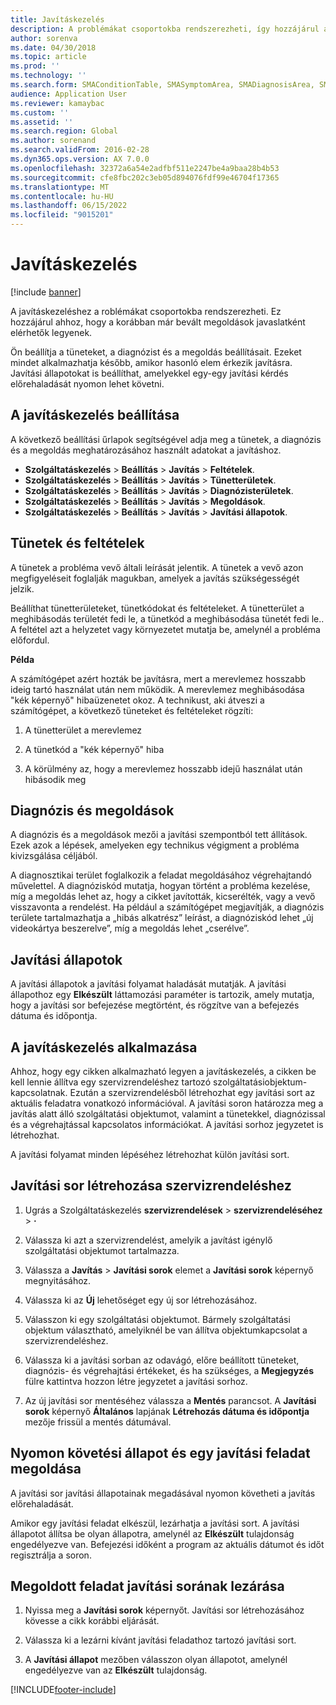 ```yaml
---
title: Javításkezelés
description: A problémákat csoportokba rendszerezheti, így hozzájárul ahhoz, hogy a korábban már bevált megoldások javaslatként elérhetők legyenek.
author: sorenva
ms.date: 04/30/2018
ms.topic: article
ms.prod: ''
ms.technology: ''
ms.search.form: SMAConditionTable, SMASymptomArea, SMADiagnosisArea, SMAResolutionTable, SMARepairStage
audience: Application User
ms.reviewer: kamaybac
ms.custom: ''
ms.assetid: ''
ms.search.region: Global
ms.author: sorenand
ms.search.validFrom: 2016-02-28
ms.dyn365.ops.version: AX 7.0.0
ms.openlocfilehash: 32372a6a54e2adfbf511e2247be4a9baa28b4b53
ms.sourcegitcommit: cfe8fbc202c3eb05d894076fdf99e46704f17365
ms.translationtype: MT
ms.contentlocale: hu-HU
ms.lasthandoff: 06/15/2022
ms.locfileid: "9015201"
---
```

# <a name="repair-management"></a>Javításkezelés       

[!include [banner](../includes/banner.md)]


A javításkezeléshez a roblémákat csoportokba rendszerezheti. Ez hozzájárul ahhoz, hogy a korábban már bevált megoldások javaslatként elérhetők legyenek.

Ön beállítja a tüneteket, a diagnózist és a megoldás beállításait. Ezeket mindet alkalmazhatja később, amikor hasonló elem érkezik javításra. Javítási állapotokat is beállíthat, amelyekkel egy-egy javítási kérdés előrehaladását nyomon lehet követni.

## <a name="setting-up-repair-management"></a>A javításkezelés beállítása

A következő beállítási űrlapok segítségével adja meg a tünetek, a diagnózis és a megoldás meghatározásához használt adatokat a javításhoz.

- **Szolgáltatáskezelés** \> **Beállítás** \> **Javítás** \> **Feltételek**.
- **Szolgáltatáskezelés** \> **Beállítás** \> **Javítás** \> **Tünetterületek**.
-  **Szolgáltatáskezelés** \> **Beállítás** \> **Javítás** \> **Diagnózisterületek**.
- **Szolgáltatáskezelés** \> **Beállítás** \> **Javítás** \> **Megoldások**.
- **Szolgáltatáskezelés** \> **Beállítás** \> **Javítás** \> **Javítási állapotok**.

## <a name="symptoms-and-conditions"></a>Tünetek és feltételek

A tünetek a probléma vevő általi leírását jelentik. A tünetek a vevő azon megfigyeléseit foglalják magukban, amelyek a javítás szükségességét jelzik.

Beállíthat tünetterületeket, tünetkódokat és feltételeket. A tünetterület a meghibásodás területét fedi le, a tünetkód a meghibásodása tünetét fedi le.. A feltétel azt a helyzetet vagy környezetet mutatja be, amelynél a probléma előfordul.

**Példa**

A számítógépet azért hozták be javításra, mert a merevlemez hosszabb ideig tartó használat után nem működik. A merevlemez meghibásodása "kék képernyő" hibaüzenetet okoz. A technikust, aki átveszi a számítógépet, a következő tüneteket és feltételeket rögzíti:

1.  A tünetterület a merevlemez

2.  A tünetkód a "kék képernyő" hiba

3.  A körülmény az, hogy a merevlemez hosszabb idejű használat után hibásodik meg

## <a name="diagnosis-and-resolutions"></a>Diagnózis és megoldások

A diagnózis és a megoldások mezői a javítási szempontból tett állítások. Ezek azok a lépések, amelyeken egy technikus végigment a probléma kivizsgálása céljából.

A diagnosztikai terület foglalkozik a feladat megoldásához végrehajtandó művelettel. A diagnóziskód mutatja, hogyan történt a probléma kezelése, míg a megoldás lehet az, hogy a cikket javították, kicserélték, vagy a vevő visszavonta a rendelést. Ha például a számítógépet megjavítják, a diagnózis területe tartalmazhatja a „hibás alkatrész” leírást, a diagnóziskód lehet „új videokártya beszerelve”, míg a megoldás lehet „cserélve”.

## <a name="repair-stages"></a>Javítási állapotok

A javítási állapotok a javítási folyamat haladását mutatják. A javítási állapothoz egy **Elkészült** láttamozási paraméter is tartozik, amely mutatja, hogy a javítási sor befejezése megtörtént, és rögzítve van a befejezés dátuma és időpontja.

## <a name="applying-repair-management"></a>A javításkezelés alkalmazása

Ahhoz, hogy egy cikken alkalmazható legyen a javításkezelés, a cikken be kell lennie állítva egy szervizrendeléshez tartozó szolgáltatásiobjektum-kapcsolatnak. Ezután a szervizrendelésből létrehozhat egy javítási sort az aktuális feladatra vonatkozó információval. A javítási soron határozza meg a javítás alatt álló szolgáltatási objektumot, valamint a tünetekkel, diagnózissal és a végrehajtással kapcsolatos információkat. A javítási sorhoz jegyzetet is létrehozhat.

A javítási folyamat minden lépéséhez létrehozhat külön javítási sort.

## <a name="create-a-repair-line-on-a-service-order"></a>Javítási sor létrehozása szervizrendeléshez

1.  Ugrás a Szolgáltatáskezelés **szervizrendelések** \> **szervizrendeléséhez** \> **·**

2.  Válassza ki azt a szervizrendelést, amelyik a javítást igénylő szolgáltatási objektumot tartalmazza.

3.  Válassza a **Javítás** \> **Javítási sorok** elemet a **Javítási sorok** képernyő megnyitásához.

4.  Válassza ki az **Új** lehetőséget egy új sor létrehozásához.

5.  Válasszon ki egy szolgáltatási objektumot. Bármely szolgáltatási objektum választható, amelyiknél be van állítva objektumkapcsolat a szervizrendeléshez.

6.  Válassza ki a javítási sorban az odavágó, előre beállított tüneteket, diagnózis- és végrehajtási értékeket, és ha szükséges, a **Megjegyzés** fülre kattintva hozzon létre jegyzetet a javítási sorhoz.

7.  Az új javítási sor mentéséhez válassza a **Mentés** parancsot. A **Javítási sorok** képernyő **Általános** lapjának **Létrehozás dátuma és időpontja** mezője frissül a mentés dátumával.

## <a name="tracking-progress-and-resolving-a-repair-issue"></a>Nyomon követési állapot és egy javítási feladat megoldása

A javítási sor javítási állapotainak megadásával nyomon követheti a javítás előrehaladását.

Amikor egy javítási feladat elkészül, lezárhatja a javítási sort. A javítási állapotot állítsa be olyan állapotra, amelynél az **Elkészült** tulajdonság engedélyezve van. Befejezési időként a program az aktuális dátumot és időt regisztrálja a soron.

## <a name="close-a-repair-line-for-a-resolved-issue"></a>Megoldott feladat javítási sorának lezárása

1.  Nyissa meg a **Javítási sorok** képernyőt. Javítási sor létrehozásához kövesse a cikk korábbi eljárását.

2.  Válassza ki a lezárni kívánt javítási feladathoz tartozó javítási sort.

3.  A **Javítási állapot** mezőben válasszon olyan állapotot, amelynél engedélyezve van az **Elkészült** tulajdonság.

  




[!INCLUDE[footer-include](../../includes/footer-banner.md)]